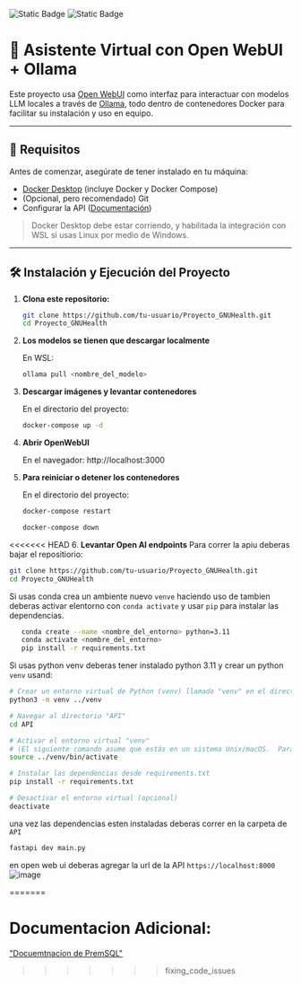 
![Static Badge](https://img.shields.io/badge/python-3.11%5E-green)
![Static Badge](https://img.shields.io/badge/version-0.1-red)



# 🧠 Asistente Virtual con Open WebUI + Ollama

Este proyecto usa [Open WebUI](https://github.com/open-webui/open-webui) como interfaz para interactuar con modelos LLM locales a través de [Ollama](https://ollama.com/), todo dentro de contenedores Docker para facilitar su instalación y uso en equipo.

---

## 🚀 Requisitos

Antes de comenzar, asegúrate de tener instalado en tu máquina:

- [Docker Desktop](https://www.docker.com/products/docker-desktop) (incluye Docker y Docker Compose)
- (Opcional, pero recomendado) Git
- Configurar la API ([Documentación](API/README.md))

> Docker Desktop debe estar corriendo, y habilitada la integración con WSL si usas Linux por medio de Windows.



---

## 🛠️ Instalación y Ejecución del Proyecto

1. **Clona este repositorio:**

   ```bash
   git clone https://github.com/tu-usuario/Proyecto_GNUHealth.git
   cd Proyecto_GNUHealth

2. **Los modelos se tienen que descargar localmente**

    En WSL:
    ```bash
    ollama pull <nombre_del_modelo>

3. **Descargar imágenes y levantar contenedores**

   En el directorio del proyecto:
   ```bash
   docker-compose up -d

4. **Abrir OpenWebUI**

    En el navegador:
    http://localhost:3000

5. **Para reiniciar o detener los contenedores**
    
    En el directorio del proyecto:
    ```bash
    docker-compose restart
    ```
    
    ```bash
    docker-compose down


<<<<<<< HEAD
6. **Levantar Open AI endpoints**
 Para correr la apiu deberas bajar el repositiorio:
```bash 
git clone https://github.com/tu-usuario/Proyecto_GNUHealth.git
cd Proyecto_GNUHealth

```
Si usas conda crea un ambiente nuevo `venve` haciendo uso de 
tambien deberas activar elentorno con `conda activate` y usar `pip` para instalar las dependencias.
```bash
   conda create --name <nombre_del_entorno> python=3.11
   conda activate <nombre_del_entorno>
   pip install -r requirements.txt


```

Si usas python venv deberas tener instalado python 3.11 y crear un python `venv`
usand:
```bash
# Crear un entorno virtual de Python (venv) llamado "venv" en el directorio padre de "API"
python3 -m venv ../venv

# Navegar al directorio "API"
cd API

# Activar el entorno virtual "venv"
# (El siguiente comando asume que estás en un sistema Unix/macOS.  Para Windows, usa "..\venv\Scripts\activate")
source ../venv/bin/activate

# Instalar las dependencias desde requirements.txt
pip install -r requirements.txt

# Desactivar el entorno virtual (opcional)
deactivate

```


una vez las dependencias esten instaladas deberas correr en la carpeta de `API`
 ```bash
fastapi dev main.py
```
en open web ui deberas agregar la url de la API `https://localhost:8000`
![image](https://github.com/user-attachments/assets/73f3c7f6-aae3-433a-a827-c83d2aa14bdc)

=======
# Documentacion Adicional:

["Docuemtnacion de PremSQL"]("https://docs.premai.io/premsql/introduction")
>>>>>>> fixing_code_issues


